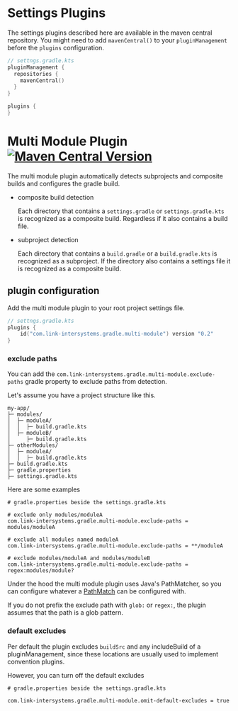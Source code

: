 # Settings Plugins

The settings plugins described here are available in the maven central repository. 
You might need to add `mavenCentral()` to your `pluginManagement` before the `plugins` configuration.

```kotlin
// settngs.gradle.kts
pluginManagement {
  repositories {
    mavenCentral()
  }
}

plugins {
}
```

# Multi Module Plugin [![Maven Central Version](https://img.shields.io/maven-central/v/com.link-intersystems.gradle.multi-module/com.link-intersystems.gradle.multi-module.gradle.plugin)](https://mvnrepository.com/artifact/com.link-intersystems.gradle.multi-module)

The multi module plugin automatically detects subprojects and composite builds and configures
the gradle build.

- composite build detection

  Each directory that contains a `settings.gradle` or `settings.gradle.kts` is recognized as a composite build.
  Regardless if it also contains a build file.
- subproject detection

  Each directory that contains a `build.gradle` or a `build.gradle.kts` is recognized as a subproject. If the
  directory also contains a settings file it is recognized as a composite build.

## plugin configuration

Add the multi module plugin to your root project settings file.

```kotlin
// settngs.gradle.kts
plugins {
    id("com.link-intersystems.gradle.multi-module") version "0.2"
}
```

### exclude paths

You can add the `com.link-intersystems.gradle.multi-module.exclude-paths` gradle property to
exclude paths from detection.

Let's assume you have a project structure like this.
```
my-app/
├─ modules/
│  ├─ moduleA/
│  │  ├─ build.gradle.kts
│  ├─ moduleB/
│     ├─ build.gradle.kts
├─ otherModules/
│  ├─ moduleA/
│  │  ├─ build.gradle.kts
├─ build.gradle.kts
├─ gradle.properties
├─ settings.gradle.kts
```

Here are some examples
```properties
# gradle.properties beside the settings.gradle.kts

# exclude only modules/moduleA
com.link-intersystems.gradle.multi-module.exclude-paths = modules/moduleA

# exclude all modules named moduleA
com.link-intersystems.gradle.multi-module.exclude-paths = **/moduleA

# exclude modules/moduleA and modules/moduleB
com.link-intersystems.gradle.multi-module.exclude-paths = regex:modules/module?
```
Under the hood the multi module plugin uses Java's PathMatcher, so you can 
configure whatever a [PathMatch](https://docs.oracle.com/en/java/javase/17/docs/api/java.base/java/nio/file/FileSystem.html#getPathMatcher(java.lang.String)) can be configured with.

If you do not prefix the exclude path with `glob:` or `regex:`, the plugin assumes
that the path is a glob pattern.

### default excludes

Per default the plugin excludes `buildSrc` and any includeBuild of a pluginManagement,
since these locations are usually used to implement convention plugins.

However, you can turn off the default excludes
```properties
# gradle.properties beside the settings.gradle.kts

com.link-intersystems.gradle.multi-module.omit-default-excludes = true
```